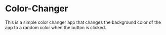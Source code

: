 # Color-Changer

This is a simple color changer app that changes the background color of the app to a random color when the button is clicked.
